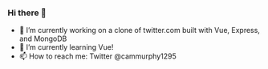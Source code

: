 ### Hi there 👋
- 🔭 I’m currently working on a clone of twitter.com built with Vue, Express, and MongoDB
- 🌱 I’m currently learning Vue!
- 📫 How to reach me: Twitter @cammurphy1295

<!--
**CMURPH56/CMURPH56** is a ✨ _special_ ✨ repository because its `README.md` (this file) appears on your GitHub profile.

Here are some ideas to get you started:

- 🔭 I’m currently working on ...
- 🌱 I’m currently learning ...
- 👯 I’m looking to collaborate on ...
- 🤔 I’m looking for help with ...
- 💬 Ask me about ...
- 📫 How to reach me: ...
- 😄 Pronouns: ...
- ⚡ Fun fact: ...
-->
